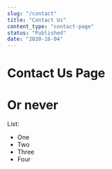 ```yaml
---
slug: "/contact"
title: "Contact Us"
content_type: "contact-page"
status: "Published"
date: "2020-16-04"
---
```


# Contact Us Page

# Or never

List:
- One
- Two
- Three
- Four
